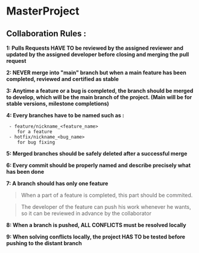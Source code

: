 # MasterProject

## Collaboration Rules :

**1: Pulls Requests HAVE TO be reviewed by the assigned reviewer and updated by the assigned developer before closing and merging the pull request**

**2: NEVER merge into "main" branch but when a main feature has been completed, reviewed and certified as stable**

**3: Anytime a feature or a bug is completed, the branch should be merged to develop, which will be the main branch of the project. (Main will be for stable versions, milestone completions)**

**4: Every branches have to be named such as :**

	 - feature/nickname_<feature_name>
		for a feature
	 - hotfix/nickname_<bug_name>
		for bug fixing

 **5: Merged branches should be safely deleted after a successful merge**
 
**6: Every commit should be properly named and describe precisely what has been done**

**7: A branch should has only one feature**
> When a part of a feature is completed, this part should be commited.

> The developer of the feature can push his work whenever he wants, so it can be reviewed in advance by the collaborator

**8: When a branch is pushed, ALL CONFLICTS must be resolved locally**

**9: When solving conflicts locally, the project HAS TO be tested before pushing to the distant branch**
